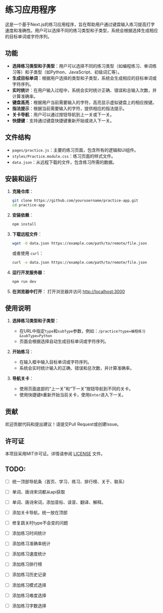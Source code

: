 # 练习应用程序

这是一个基于Next.js的练习应用程序，旨在帮助用户通过键盘输入练习提高打字速度和准确性。用户可以选择不同的练习类型和子类型，系统会根据选择生成相应的目标单词或字符序列。

## 功能

- **选择练习类型和子类型**：用户可以选择不同的练习类型（如编程练习、单词练习等）和子类型（如Python、JavaScript、初级词汇等）。
- **生成目标单词**：根据用户选择的类型和子类型，系统会生成相应的目标单词或字符序列。
- **实时统计**：在用户输入过程中，系统会实时统计正确、错误和总输入次数，并计算准确率。
- **键盘高亮**：根据用户当前需要输入的字符，高亮显示虚拟键盘上的相应按键。
- **指法提示**：根据当前需要输入的字符，提供相应的指法提示。
- **关卡导航**：用户可以通过按钮导航到上一关或下一关。
- **快捷键**：支持通过键盘快捷键重新开始或进入下一关。

## 文件结构

- `pages/practice.js`：主要的练习页面，包含所有的逻辑和UI组件。
- `styles/Practice.module.css`：练习页面的样式文件。
- `data.json`：从远程下载的文件，包含练习所需的数据。

## 安装和运行

1. **克隆仓库**：
    ```bash
    git clone https://github.com/yourusername/practice-app.git
    cd practice-app
    ```

2. **安装依赖**：
    ```bash
    npm install
    ```

3. **下载远程文件**：
    ```bash
    wget -O data.json https://example.com/path/to/remote/file.json
    ```
    或者使用 `curl`：
    ```bash
    curl -o data.json https://example.com/path/to/remote/file.json
    ```

4. **运行开发服务器**：
    ```bash
    npm run dev
    ```

5. **在浏览器中打开**：
    打开浏览器并访问 [http://localhost:3000](http://localhost:3000)

## 使用说明

1. **选择练习类型和子类型**：
    - 在URL中指定`type`和`subType`参数，例如：`/practice?type=编程练习&subType=Python`
    - 页面会根据选择自动生成目标单词或字符序列。

2. **开始练习**：
    - 在输入框中输入目标单词或字符序列。
    - 系统会实时统计输入的正确、错误和总次数，并计算准确率。

3. **导航关卡**：
    - 使用页面底部的“上一关”和“下一关”按钮导航到不同的关卡。
    - 使用快捷键`R`重新开始当前关卡，使用`Enter`进入下一关。

## 贡献

欢迎贡献代码和提出建议！请提交Pull Request或创建Issue。

## 许可证

本项目采用MIT许可证。详情请参阅 [LICENSE](LICENSE) 文件。

## TODO:
- [ ] 统一顶部导航条（首页、学习、练习、排行榜、关于、联系）
- [ ] 单词、唐诗宋词都从api获取
- [ ] 单词、唐诗宋词，添加音标、读音、翻译、解释。
- [ ] 添加关卡导航，统一放在顶部
- [ ] 修复跳关时type不会变的问题
- [ ] 添加练习时间统计
- [ ] 添加练习准确率统计
- [ ] 添加练习速度统计
- [ ] 添加练习排行榜
- [ ] 添加练习历史记录
- [ ] 添加练习模式选择
- [ ] 添加练习难度选择
- [ ] 添加练习字数选择

